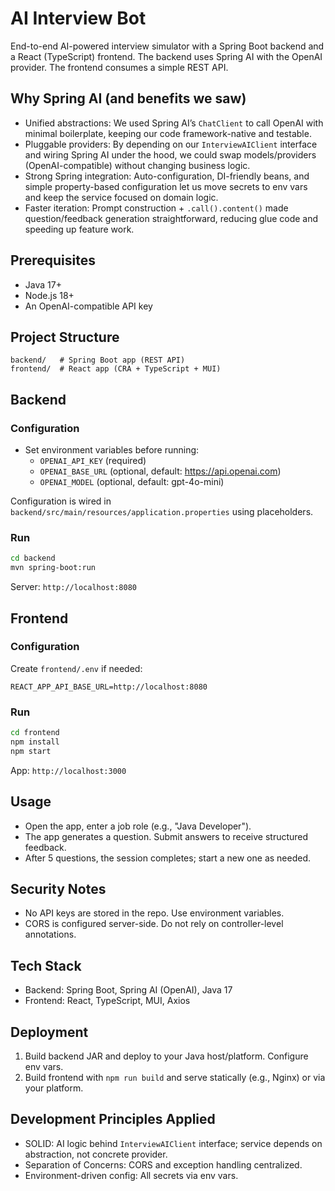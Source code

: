 # AI Interview Bot

End-to-end AI-powered interview simulator with a Spring Boot backend and a React (TypeScript) frontend. The backend uses Spring AI with the OpenAI provider. The frontend consumes a simple REST API.

## Why Spring AI (and benefits we saw)
- Unified abstractions: We used Spring AI’s `ChatClient` to call OpenAI with minimal boilerplate, keeping our code framework-native and testable.
- Pluggable providers: By depending on our `InterviewAIClient` interface and wiring Spring AI under the hood, we could swap models/providers (OpenAI-compatible) without changing business logic.
- Strong Spring integration: Auto-configuration, DI-friendly beans, and simple property-based configuration let us move secrets to env vars and keep the service focused on domain logic.
- Faster iteration: Prompt construction + `.call().content()` made question/feedback generation straightforward, reducing glue code and speeding up feature work.

## Prerequisites

- Java 17+
- Node.js 18+
- An OpenAI-compatible API key

## Project Structure

```
backend/   # Spring Boot app (REST API)
frontend/  # React app (CRA + TypeScript + MUI)
```

## Backend

### Configuration
- Set environment variables before running:
  - `OPENAI_API_KEY` (required)
  - `OPENAI_BASE_URL` (optional, default: https://api.openai.com)
  - `OPENAI_MODEL` (optional, default: gpt-4o-mini)

Configuration is wired in `backend/src/main/resources/application.properties` using placeholders.

### Run
```bash
cd backend
mvn spring-boot:run
```
Server: `http://localhost:8080`

## Frontend

### Configuration
Create `frontend/.env` if needed:
```
REACT_APP_API_BASE_URL=http://localhost:8080
```

### Run
```bash
cd frontend
npm install
npm start
```
App: `http://localhost:3000`

## Usage
- Open the app, enter a job role (e.g., "Java Developer").
- The app generates a question. Submit answers to receive structured feedback.
- After 5 questions, the session completes; start a new one as needed.

## Security Notes
- No API keys are stored in the repo. Use environment variables.
- CORS is configured server-side. Do not rely on controller-level annotations.

## Tech Stack
- Backend: Spring Boot, Spring AI (OpenAI), Java 17
- Frontend: React, TypeScript, MUI, Axios

## Deployment
1) Build backend JAR and deploy to your Java host/platform. Configure env vars.
2) Build frontend with `npm run build` and serve statically (e.g., Nginx) or via your platform.

## Development Principles Applied
- SOLID: AI logic behind `InterviewAIClient` interface; service depends on abstraction, not concrete provider.
- Separation of Concerns: CORS and exception handling centralized.
- Environment-driven config: All secrets via env vars.
